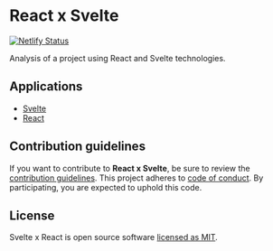 # React x Svelte

[![Netlify Status](https://api.netlify.com/api/v1/badges/b4236789-1014-47c4-a80a-7e98d4dfcd13/deploy-status)](https://app.netlify.com/sites/react-versus-svelte/deploys)

Analysis of a project using React and Svelte technologies.

## Applications

- [Svelte](https://react-versus-svelte.netlify.app/svelte/)
- [React](https://react-versus-svelte.netlify.app/react/)

## Contribution guidelines

If you want to contribute to **React x Svelte**, be sure to review the
[contribution guidelines](CONTRIBUTING.md). This project adheres to
[code of conduct](CODE_OF_CONDUCT.md). By participating, you are expected to
uphold this code.

## License

Svelte x React is open source software [licensed as MIT](https://github.com/andrelmlins/react-versus-svelte/blob/master/LICENSE).
